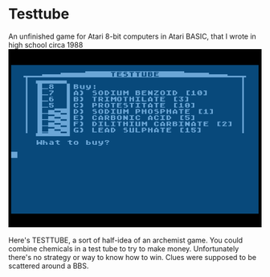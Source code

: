 # Testtube
An unfinished game for Atari 8-bit computers in Atari BASIC, that I wrote in high school circa 1988
![screenshot](testtube.png)

Here's TESTTUBE, a sort of half-idea of an archemist game. You could combine chemicals in a test tube to try to make money. Unfortunately there's no strategy or way to know how to win. Clues were supposed to be scattered around a BBS.
